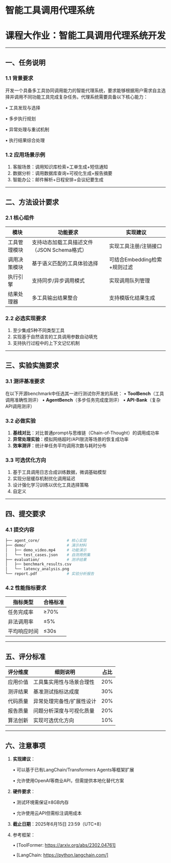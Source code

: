 # 智能工具调用代理系统

# 课程大作业：智能工具调用代理系统开发

---

## 一、任务说明

### 1.1 背景要求

开发一个具备多工具协同调用能力的智能代理系统，要求能够根据用户需求自主选择并调用不同功能工具完成复杂任务。代理系统需要具备以下核心能力：

• 工具发现与选择

• 多步执行规划

• 异常处理与重试机制

• 执行结果综合处理

### 1.2 应用场景示例

1. 客服场景：调用知识库检索+工单生成+短信通知
2. 数据分析：调用数据库查询+可视化生成+报告摘要
3. 智能办公：邮件解析+日程安排+会议纪要生成

---

## 二、方法设计要求

### 2.1 核心组件

| 模块         | 功能要求                                    | 实现建议                     |
| ------------ | ------------------------------------------- | ---------------------------- |
| 工具管理模块 | 支持动态加载工具描述文件（JSON Schema格式） | 实现工具注册/注销接口        |
| 调用决策模块 | 基于语义匹配的工具体验选择                  | 可结合Embedding检索+规则过滤 |
| 执行引擎     | 支持同步/异步调用模式                       | 实现调用队列管理             |
| 结果处理器   | 多工具输出结果整合                          | 支持模版化结果生成           |

### 2.2 必选实现要求

1. 至少集成5种不同类型工具
2. 实现基于自然语言的工具调用参数自动填充
3. 支持执行过程中的上下文记忆机制

---

## 三、实验实施要求

### 3.1 测评基准要求

在以下开源benchmark中任选其一进行测试你开发的系统：
• **ToolBench**（工具调用准确性测评）
• **AgentBench**（多步任务完成度测评）
• **API-Bank**（复杂API调用测评）

### 3.2 必做实验

1. **基线对比**：对比普通prompt与思维链（Chain-of-Thought）的调用成功率
2. **异常处理实验**：模拟网络超时/API限流等场景的恢复成功率
3. **效率测评**：统计单任务平均调用次数与耗时分布

### 3.3 可选优化方向

1. 基于工具调用日志合成训练数据，微调基础模型
2. 实现分层缓存机制优化调用延迟
3. 设计强化学习训练以优化工具选择策略
4. 自定义

---

## 四、提交要求

### 4.1 提交内容

```bash
├── agent_core/            # 核心实现
├── demo/                  # 演示材料
│   ├── demo_video.mp4     # 功能演示
│   └── test_cases.json    # 自测用例集
├── evaluation/            # 测评结果
│   ├── benchmark_results.csv  
│   └── latency_analysis.png
└── report.pdf             # 实验分析报告
```

### 4.2 性能指标要求

| 指标类型     | 合格标准 |
| ------------ | -------- |
| 任务完成率   | ≥70%     |
| 非法调用率   | ≤5%      |
| 平均响应时间 | ≤30s     |

---

## 五、评分标准

| 评分维度 | 细则说明                  | 占比 |
| -------- | ------------------------- | ---- |
| 应用价值 | 工具集实用性与场景合理性  | 20%  |
| 测评结果 | 基准测试指标达成度        | 30%  |
| 代码质量 | 异常处理完备性/扩展性设计 | 20%  |
| 报告质量 | 问题分析深度与可视化质量  | 20%  |
| 算法创新 | 实现可选优化方向          | 10%  |

---

## 六、注意事项

1. **实现建议**：
   
   • 可以基于已有LangChain/Transformers Agents等框架扩展
   
   • 允许使用OpenAI等商业API，但需提供本地化替代方案

3. **硬件要求**：

   • 测试环境需保证≥8GB内存
   
   • 允许使用云API但需标注调用成本

4. **截止日期**：2025年6月15日 23:59（UTC+8）

5. 参考框架：
   
   • [ToolFormer: https://arxiv.org/abs/2302.04761]
   
   • [LangChain: https://python.langchain.com/]

